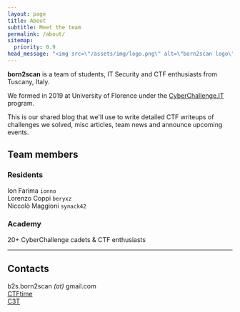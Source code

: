 ```yaml
---
layout: page
title: About
subtitle: Meet the team
permalink: /about/
sitemap:
  priority: 0.9
head_message: "<img src=\"/assets/img/logo.png\" alt=\"born2scan logo\" width=\"250\" class=\"team-logo\" />"
---
```


**born2scan** is a team of students, IT Security and CTF enthusiasts from Tuscany, Italy.

We formed in 2019 at University of Florence under the [CyberChallenge.IT](https://www.cyberchallenge.it) program.

This is our shared blog that we'll use to write detailed CTF writeups of challenges we solved, misc articles, team news and announce upcoming events.

## Team members

### Residents

<i class="mdi mdi-cookie"></i> Ion Farima `ionno`
<br>
<i class="mdi mdi-undo-variant"></i> Lorenzo Coppi `beryxz`
<br>
<i class="mdi mdi-server-network"></i> Niccolò Maggioni `synack42`

### Academy

20+ CyberChallenge cadets & CTF enthusiasts

<hr>

## Contacts

<i class="mdi mdi-at mdi-spin-on-hover"></i> b2s.born2scan _(at)_ gmail.com
<br>
<i class="mdi mdi-flag mdi-spin-on-hover"></i> [CTFtime](https://ctftime.org/team/73973)
<br>
<i class="mdi mdi-school mdi-spin-on-hover"></i> [C3T](https://cyberchallenge.it/venues/c3t)
